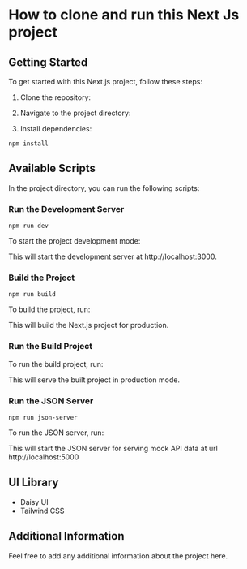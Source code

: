 # How to clone and run this Next Js project

## Getting Started

To get started with this Next.js project, follow these steps:

1. Clone the repository:

2. Navigate to the project directory:

3. Install dependencies:

```
npm install
```

## Available Scripts

In the project directory, you can run the following scripts:

### Run the Development Server

```
npm run dev
```

To start the project development mode:

This will start the development server at http://localhost:3000.

### Build the Project

```
npm run build
```

To build the project, run:

This will build the Next.js project for production.

### Run the Build Project

To run the build project, run:

This will serve the built project in production mode.

### Run the JSON Server

```
npm run json-server
```

To run the JSON server, run:

This will start the JSON server for serving mock API data at url http://localhost:5000

## UI Library

- Daisy UI
- Tailwind CSS

## Additional Information

Feel free to add any additional information about the project here.
